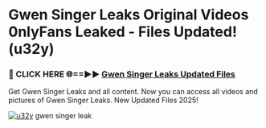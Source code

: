 # Gwen Singer Leaks Original Videos 0nlyFans Leaked - Files Updated! (u32y)

<h3>🔴 CLICK HERE 🌐==►► <a href="https://tinyurl.com/ms9xzufz" rel="nofollow">Gwen Singer Leaks Updated Files</a></h3>

Get Gwen Singer Leaks and all content. Now you can access all videos and pictures of Gwen Singer Leaks. New Updated Files 2025!

[![u32y](https://i.imgur.com/ppqm5kG.gif)](https://tinyurl.com/ms9xzufz)
gwen singer leak